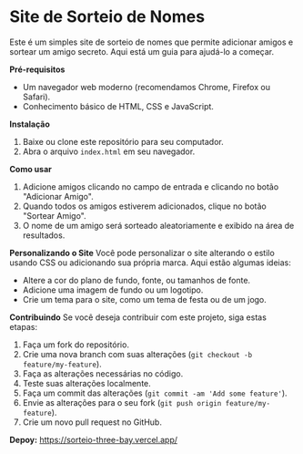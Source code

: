 # Site de Sorteio de Nomes
Este é um simples site de sorteio de nomes que permite adicionar amigos e sortear um amigo secreto. Aqui está um guia para ajudá-lo a começar.

**Pré-requisitos**
- Um navegador web moderno (recomendamos Chrome, Firefox ou Safari).
- Conhecimento básico de HTML, CSS e JavaScript.

**Instalação**
1. Baixe ou clone este repositório para seu computador.
2. Abra o arquivo `index.html` em seu navegador.

**Como usar**
1. Adicione amigos clicando no campo de entrada e clicando no botão "Adicionar Amigo".
2. Quando todos os amigos estiverem adicionados, clique no botão "Sortear Amigo".
3. O nome de um amigo será sorteado aleatoriamente e exibido na área de resultados.

**Personalizando o Site**
Você pode personalizar o site alterando o estilo usando CSS ou adicionando sua própria marca. Aqui estão algumas ideias:
- Altere a cor do plano de fundo, fonte, ou tamanhos de fonte.
- Adicione uma imagem de fundo ou um logotipo.
- Crie um tema para o site, como um tema de festa ou de um jogo.

**Contribuindo**
Se você deseja contribuir com este projeto, siga estas etapas:
1. Faça um fork do repositório.
2. Crie uma nova branch com suas alterações (`git checkout -b feature/my-feature`).
3. Faça as alterações necessárias no código.
4. Teste suas alterações localmente.
5. Faça um commit das alterações (`git commit -am 'Add some feature'`).
6. Envie as alterações para o seu fork (`git push origin feature/my-feature`).
7. Crie um novo pull request no GitHub.

**Depoy:**
https://sorteio-three-bay.vercel.app/
